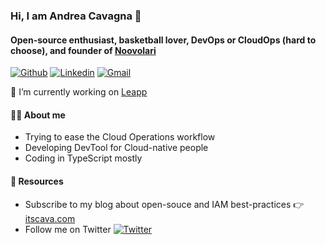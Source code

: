 

<!--
**andreacavagna01/andreacavagna01** is a ✨ _special_ ✨ repository because its `README.md` (this file) appears on your GitHub profile.

Here are some ideas to get you started:

- 🔭 I’m currently working on ...
- 🌱 I’m currently learning ...
- 👯 I’m looking to collaborate on ...
- 🤔 I’m looking for help with ...
- 💬 Ask me about ...
- 📫 How to reach me: ...
- 😄 Pronouns: ...
- ⚡ Fun fact: ...
-->
### Hi, I am Andrea Cavagna 👋

#### Open-source enthusiast, basketball lover, DevOps or CloudOps (hard to choose), and founder of [Noovolari](https://github.com/Noovolari)

[![Github](https://img.shields.io/badge/-Github-000?style=flat&logo=Github&logoColor=white)](https://github.com/andreacavagna01)
[![Linkedin](https://img.shields.io/badge/-LinkedIn-blue?style=flat&logo=Linkedin&logoColor=white)](https://www.linkedin.com/in/andrea-cavagna-493179139)
[![Gmail](https://img.shields.io/badge/-Gmail-c14438?style=flat&logo=Gmail&logoColor=white)](mailto:andrea.cavagna@noovolari.com)

 🔭 I’m currently working on [Leapp](https://github.com/Noovolari/leapp)

#### 👨‍💻 About me

 - Trying to ease the Cloud Operations workflow
 - Developing DevTool for Cloud-native people
 - Coding in TypeScript mostly


#### 🔖 Resources 
- Subscribe to my blog about open-souce and IAM best-practices 👉 [itscava.com](https://www.itscava.com/)
- Follow me on Twitter [![Twitter](https://img.shields.io/twitter/follow/a_cava94?style=social)](https://twitter.com/a_cava94)

